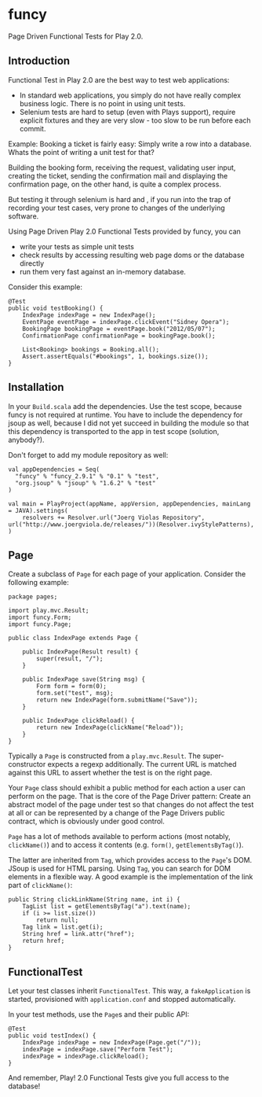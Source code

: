 funcy
=====

Page Driven Functional Tests for Play 2.0. 

Introduction
------------

Functional Test in Play 2.0 are the best way to test web applications:

* In standard web applications, you simply do not have really complex business logic. There is no point in using unit tests.
* Selenium tests are hard to setup (even with Plays support), require explicit fixtures and they are very slow - too slow to be run before each commit.

Example: Booking a ticket is fairly easy: Simply write a row into a database.
Whats the point of writing a unit test for that?

Building the booking form, receiving the request, validating user input, creating the ticket,
sending the confirmation mail and displaying the confirmation page, on the other hand, is quite a
complex process.

But testing it through selenium is hard and , if you run into the trap of recording your test cases,
very prone to changes of the underlying software.

Using Page Driven Play 2.0 Functional Tests provided by funcy, you can
* write your tests as simple unit tests
* check results by accessing resulting web page doms or the database directly
* run them very fast against an in-memory database.

Consider this example:

	@Test
	public void testBooking() {
		IndexPage indexPage = new IndexPage();
		EventPage eventPage = indexPage.clickEvent("Sidney Opera");
		BookingPage bookingPage = eventPage.book("2012/05/07");
		ConfirmationPage confirmationPage = bookingPage.book();

		List<Booking> bookings = Booking.all();
		Assert.assertEquals("#bookings", 1, bookings.size());
	}

Installation
------------

In your `Build.scala` add the dependencies. Use the test scope, because funcy is not required 
at runtime. You have to include the dependency for jsoup as well, because I did not yet
succeed in building the module so that this dependency is transported to the app in test scope
(solution, anybody?).

Don't forget to add my module repository as well:

    val appDependencies = Seq(
      "funcy" % "funcy_2.9.1" % "0.1" % "test",
      "org.jsoup" % "jsoup" % "1.6.2" % "test"
    )

    val main = PlayProject(appName, appVersion, appDependencies, mainLang = JAVA).settings(
   		resolvers += Resolver.url("Joerg Violas Repository", url("http://www.joergviola.de/releases/"))(Resolver.ivyStylePatterns),
    )


Page
----

Create a subclass of `Page` for each page of your application. Consider the following example:

	package pages;
	
	import play.mvc.Result;
	import funcy.Form;
	import funcy.Page;
	
	public class IndexPage extends Page {
	
		public IndexPage(Result result) {
			super(result, "/");
		}
	
		public IndexPage save(String msg) {
			Form form = form(0);
			form.set("test", msg);
			return new IndexPage(form.submitName("Save"));
		}
	
		public IndexPage clickReload() {
			return new IndexPage(clickName("Reload"));
		}
	}
	
Typically a `Page` is constructed from a `play.mvc.Result`. The super-constructor expects 
a regexp additionally. The current URL is matched against this URL to assert whether
the test is on the right page.

Your `Page` class should exhibit a public method for each action a user can perform on 
the page. That is the core of the Page Driver pattern: Create an abstract model of the page 
under test so that changes do not affect the test at all or can be represented by a change
of the Page Drivers public contract, which is obviously under good control.

`Page` has a lot of methods available to perform actions (most notably, `clickName()`)
and to access it contents (e.g. `form()`, `getElementsByTag()`). 

The latter are inherited from `Tag`, which provides access to the `Page`'s DOM. 
JSoup is used for HTML parsing. Using `Tag`, you can search for DOM elements in a flexible
way. A good example is the implementation of the link part of `clickName()`:

	public String clickLinkName(String name, int i) {
		TagList list = getElementsByTag("a").text(name);
		if (i >= list.size())
			return null;
		Tag link = list.get(i);
		String href = link.attr("href");
		return href;
	}

FunctionalTest
--------------

Let your test classes inherit `FunctionalTest`. This way, a `fakeApplication` is started, 
provisioned with `application.conf` and stopped automatically.

In your test methods, use the `Page`s and their public API:

	@Test
	public void testIndex() {
		IndexPage indexPage = new IndexPage(Page.get("/"));
		indexPage = indexPage.save("Perform Test");
		indexPage = indexPage.clickReload();
	}

And remember, Play! 2.0 Functional Tests give you full access to the database!	